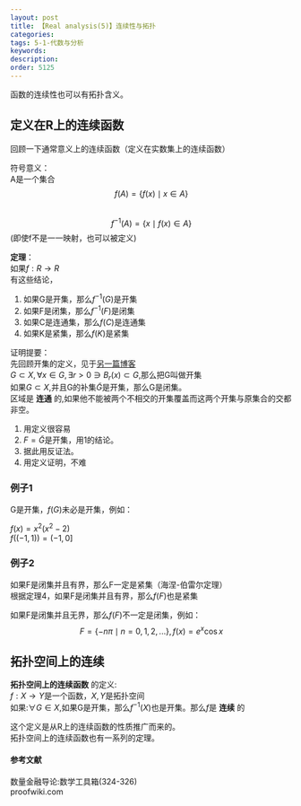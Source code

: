 ```yaml
---
layout: post
title: 【Real analysis(5)】连续性与拓扑
categories:
tags: 5-1-代数与分析
keywords:
description:
order: 5125
---
```


函数的连续性也可以有拓扑含义。

## 定义在R上的连续函数

回顾一下通常意义上的连续函数（定义在实数集上的连续函数）  

符号意义：  
A是一个集合  
$$f(A)=\{ f(x) \mid x \in A\}$$  
$$f^{-1}(A)=\{ x\mid f(x) \in A\}$$(即使f不是一一映射，也可以被定义)  

**定理**：  
如果$f: R\to R$  
有这些结论，  
1. 如果G是开集，那么$f^{-1}(G)$是开集
2. 如果F是闭集，那么$f^{-1}(F)$是闭集
3. 如果C是连通集，那么$f(C)$是连通集
4. 如果K是紧集，那么$f(K)$是紧集

证明提要：  
先回顾开集的定义，见于[另一篇博客](http://www.guofei.site/2017/06/29/set.html#title20)  
$G \subset X ,\forall x \in G , \exists r>0 \ni B_r(x) \subset G$,那么把G叫做开集  
如果$G\subset X$,并且G的补集$\tilde G$是开集，那么G是闭集。   
区域是 **连通** 的,如果他不能被两个不相交的开集覆盖而这两个开集与原集合的交都非空。  

1. 用定义很容易
2. $F=\tilde G$是开集，用1的结论。
3. 据此用反证法。
4. 用定义证明，不难

### 例子1
G是开集，$f(G)$未必是开集，例如：  

$f(x)=x^2(x^2-2)$  
$f((-1,1))=(-1,0]$  

### 例子2
如果F是闭集并且有界，那么F一定是紧集（海涅-伯雷尔定理）  
根据定理4，如果F是闭集并且有界，那么$f(F)$也是紧集  

如果F是闭集并且无界，那么$f(F)$不一定是闭集，例如：  
$$F=\{-n\pi \mid n=0,1,2,...\},f(x)=e^x \cos x$$

## 拓扑空间上的连续

**拓扑空间上的连续函数** 的定义:  
$f:X \to Y$是一个函数，$X,Y$是拓扑空间  
如果:$\forall G \in X$,如果G是开集，那么$f^{-1}(X)$也是开集。那么$f$是 **连续** 的

这个定义是从R上的连续函数的性质推广而来的。  
拓扑空间上的连续函数也有一系列的定理。  



#### 参考文献

数量金融导论:数学工具箱(324-326)    
proofwiki.com  
